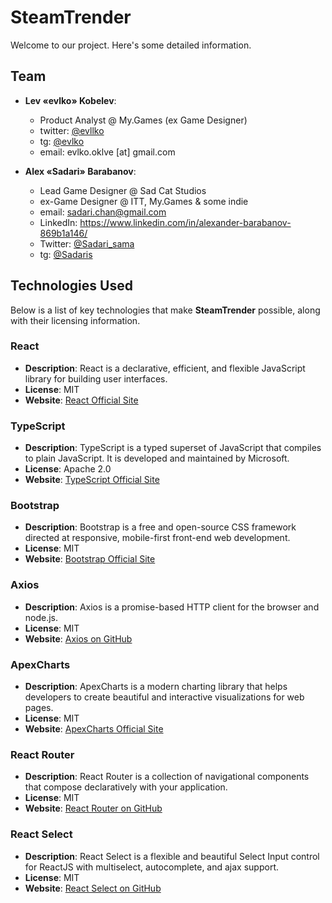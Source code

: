 # SteamTrender

Welcome to our project. Here's some detailed information.

## Team

-   **Lev «evlko» Kobelev**:

    -   Product Analyst @ My.Games (ex Game Designer)
    -   twitter: [@evllko](https://twitter.com/evllko)
    -   tg: [@evlko](https://t.me/evlko)
    -   email: evlko.oklve [at] gmail.com

-   **Alex «Sadari» Barabanov**:
    -   Lead Game Designer @ Sad Cat Studios
    -   ex-Game Designer @ ITT, My.Games & some indie
    -   email: sadari.chan@gmail.com
    -   LinkedIn: https://www.linkedin.com/in/alexander-barabanov-869b1a146/
    -   Twitter: [@Sadari_sama](https://twitter.com/sadari_sama)
    -   tg: [@Sadaris](https://t.me/Sadaris)

## Technologies Used

Below is a list of key technologies that make **SteamTrender** possible, along with their licensing information.

### React

-   **Description**: React is a declarative, efficient, and flexible JavaScript library for building user interfaces.
-   **License**: MIT
-   **Website**: [React Official Site](https://reactjs.org/)

### TypeScript

-   **Description**: TypeScript is a typed superset of JavaScript that compiles to plain JavaScript. It is developed and maintained by Microsoft.
-   **License**: Apache 2.0
-   **Website**: [TypeScript Official Site](https://www.typescriptlang.org/)

### Bootstrap

-   **Description**: Bootstrap is a free and open-source CSS framework directed at responsive, mobile-first front-end web development.
-   **License**: MIT
-   **Website**: [Bootstrap Official Site](https://getbootstrap.com/)

### Axios

-   **Description**: Axios is a promise-based HTTP client for the browser and node.js.
-   **License**: MIT
-   **Website**: [Axios on GitHub](https://github.com/axios/axios)

### ApexCharts

-   **Description**: ApexCharts is a modern charting library that helps developers to create beautiful and interactive visualizations for web pages.
-   **License**: MIT
-   **Website**: [ApexCharts Official Site](https://apexcharts.com/)

### React Router

-   **Description**: React Router is a collection of navigational components that compose declaratively with your application.
-   **License**: MIT
-   **Website**: [React Router on GitHub](https://reactrouter.com/)

### React Select

-   **Description**: React Select is a flexible and beautiful Select Input control for ReactJS with multiselect, autocomplete, and ajax support.
-   **License**: MIT
-   **Website**: [React Select on GitHub](https://react-select.com/home)
